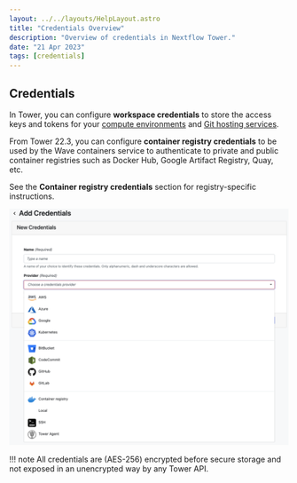 ```yaml
---
layout: ../../layouts/HelpLayout.astro
title: "Credentials Overview"
description: "Overview of credentials in Nextflow Tower."
date: "21 Apr 2023"
tags: [credentials]
---
```


## Credentials

In Tower, you can configure **workspace credentials** to store the access keys and tokens for your [compute environments](../compute-envs/overview.md) and [Git hosting services](../git/overview.md).

From Tower 22.3, you can configure **container registry credentials** to be used by the Wave containers service to authenticate to private and public container registries such as Docker Hub, Google Artifact Registry, Quay, etc.

See the **Container registry credentials** section for registry-specific instructions.

![](_images/credentials_overview.png)

!!! note
    All credentials are (AES-256) encrypted before secure storage and not exposed in an unencrypted way by any Tower API.

